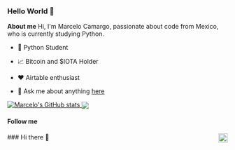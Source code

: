 ### Hello World 👋
**About me**
Hi, I'm Marcelo Camargo, passionate about code from Mexico, who is currently studying Python.

- 💼 Python Student

- 📈 Bitcoin and $IOTA Holder

- ❤️ Airtable enthusiast

- 💬 Ask me about anything [here](https://github.com/Eltalchelo/Eltalchelo/issues)


[![Marcelo's GitHub
stats](https://github-readme-stats.vercel.app/api?username=Eltalchelo&count_private=true&show_icons=true&show_icons=true)
<a href="https://github.com/Eltalchelo/github-readme-stats"><img align="center"
        src="https://github-readme-stats.vercel.app/api/top-langs/?username=eltalchelo&layout=compact&theme=buefy&hide_border=true" /></a>
](https://github.com/anuraghazra/github-readme-stats)


#### Follow me


<a href="https://twitter.com/eltalchelo">
    <img align="right" alt="Anurag Hazra | Twitter" width="21px"
        src="https://raw.githubusercontent.com/anuraghazra/anuraghazra/master/assets/twitter.svg" />
</a>### Hi there 👋

<!--
**Eltalchelo/Eltalchelo** is a ✨ _special_ ✨ repository because its `README.md` (this file) appears on your GitHub profile.

Here are some ideas to get you started:

- 🔭 I’m currently working on ...
- 🌱 I’m currently learning ...
- 👯 I’m looking to collaborate on ...
- 🤔 I’m looking for help with ...
- 💬 Ask me about ...
- 📫 How to reach me: ...
- 😄 Pronouns: ...
- ⚡ Fun fact: ...
-->
